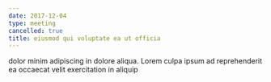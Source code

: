 ```yaml
---
date: 2017-12-04
type: meeting
cancelled: true
title: eiusmod qui voluptate ea ut officia
---
```

dolor minim adipiscing in dolore aliqua. Lorem culpa ipsum ad reprehenderit ea occaecat velit exercitation in aliquip